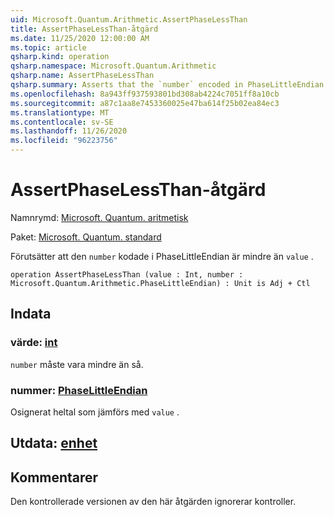 ```yaml
---
uid: Microsoft.Quantum.Arithmetic.AssertPhaseLessThan
title: AssertPhaseLessThan-åtgärd
ms.date: 11/25/2020 12:00:00 AM
ms.topic: article
qsharp.kind: operation
qsharp.namespace: Microsoft.Quantum.Arithmetic
qsharp.name: AssertPhaseLessThan
qsharp.summary: Asserts that the `number` encoded in PhaseLittleEndian is less than `value`.
ms.openlocfilehash: 8a943ff937593801bd308ab4224c7051ff8a10cb
ms.sourcegitcommit: a87c1aa8e7453360025e47ba614f25b02ea84ec3
ms.translationtype: MT
ms.contentlocale: sv-SE
ms.lasthandoff: 11/26/2020
ms.locfileid: "96223756"
---
```

# <a name="assertphaselessthan-operation"></a>AssertPhaseLessThan-åtgärd

Namnrymd: [Microsoft. Quantum. aritmetisk](xref:Microsoft.Quantum.Arithmetic)

Paket: [Microsoft. Quantum. standard](https://nuget.org/packages/Microsoft.Quantum.Standard)


Förutsätter att den `number` kodade i PhaseLittleEndian är mindre än `value` .

```qsharp
operation AssertPhaseLessThan (value : Int, number : Microsoft.Quantum.Arithmetic.PhaseLittleEndian) : Unit is Adj + Ctl
```


## <a name="input"></a>Indata

### <a name="value--int"></a>värde: [int](xref:microsoft.quantum.lang-ref.int)

`number` måste vara mindre än så.


### <a name="number--phaselittleendian"></a>nummer: [PhaseLittleEndian](xref:Microsoft.Quantum.Arithmetic.PhaseLittleEndian)

Osignerat heltal som jämförs med `value` .



## <a name="output--unit"></a>Utdata: [enhet](xref:microsoft.quantum.lang-ref.unit)



## <a name="remarks"></a>Kommentarer

Den kontrollerade versionen av den här åtgärden ignorerar kontroller.